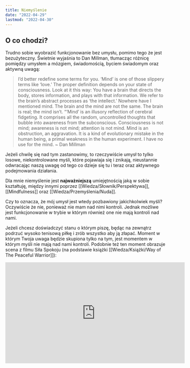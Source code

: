 ```yaml
---
title: Niemyślenie
date: "2022-04-29"  
lastmod: "2022-04-30"
---
```


## O co chodzi?
Trudno sobie wyobrazić funkcjonowanie bez umysłu, pomimo tego że jest bezużyteczny. Świetnie wyjaśnia to Dan Millman, tłumacząc różnicę pomiędzy umysłem a mózgiem, świadomością, byciem świadomym oraz aktywną uwagą: 

> I’d better redefine some terms for you. ‘Mind’ is one of those slippery terms like ‘love.’ The proper definition depends on your state of consciousness. Look at it this way: You have a brain that directs the body, stores information, and plays with that information. We refer to the brain’s abstract processes as ‘the intellect.’ Nowhere have I mentioned mind. The brain and the mind are not the same. The brain is real; the mind isn’t. “‘Mind’ is an illusory reflection of cerebral fidgeting. It comprises all the random, uncontrolled thoughts that bubble into awareness from the subconscious. Consciousness is not mind; awareness is not mind; attention is not mind. Mind is an obstruction, an aggravation. It is a kind of evolutionary mistake in the human being, a primal weakness in the human experiment. I have no use for the mind. ~ Dan Millman

Jeżeli chwilę się nad tym zastanowimy, to rzeczywiście umysł to tylko losowe, niekontrolowane myśli, które pojawiaja się i znikają, nieustannie odwracając naszą uwagę od tego co dzieje się tu i teraz oraz aktywnego podejmowania działania. 

Dla mnie niemyślenie jest **najważniejszą** umiejętnością jaką w sobie kształtuję, między innymi poprzez [[Wiedza/Słownik/Perspektywa]], [[Mindfulness]] oraz [[Wiedza/Przemyślenia/Nuda]]. 

Czy to oznacza, że mój umysł jest wtedy pozbawiony jakichkolwiek myśli? Oczywiście że nie, ponieważ nie mam nad nimi kontroli. Jednak możliwe jest funkcjonowanie w trybie w którym również one nie mają kontroli nad nami.

Jeżeli chcesz doświadczyć stanu o którym piszę, będąc na zewnątrz podrzuć wysoko tenisową piłkę i zrób wszystko aby ją złapać. Moment w którym Twoja uwaga będzie skupiona tylko na tym, jest momentem w którym myśli nie mają nad nami kontroli. Podobnie też ten moment obrazuje scena z filmu Siła Spokoju (na podstawie książki [[Wiedza/Książki/Way of The Peaceful Warrior]]):

<iframe width="560" height="315" src="https://www.youtube.com/embed/40ZYSJ3A7yM" title="YouTube video player" frameborder="0" allow="accelerometer; autoplay; clipboard-write; encrypted-media; gyroscope; picture-in-picture" allowfullscreen></iframe>